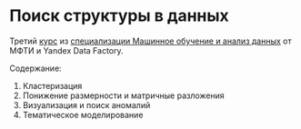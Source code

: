 # Поиск структуры в данных

Третий [курс](https://www.coursera.org/learn/unsupervised-learning/) из [специализации Машинное обучение и анализ данных](https://www.coursera.org/specializations/mashinnoye-obucheniye) от МФТИ и Yandex Data Factory.

Содержание:

1. Кластеризация
2. Понижение размерности и матричные разложения
3. Визуализация и поиск аномалий
4. Тематическое моделирование

